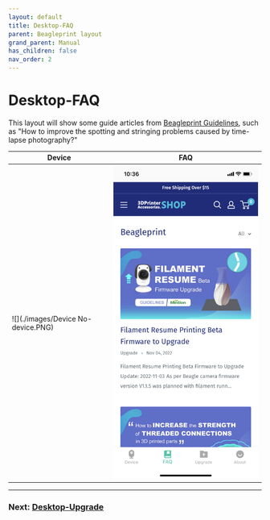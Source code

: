 ```yaml
---
layout: default
title: Desktop-FAQ
parent: Beagleprint layout
grand_parent: Manual
has_children: false
nav_order: 2
---
```


# Desktop-FAQ

This layout will show some guide articles from [Beagleprint Guidelines](https://www.3dprinteraccessories.shop/blogs/beagleprint), such as "How to improve the spotting and stringing problems caused by time-lapse photography?"

|Device|FAQ|
|-|-|
|![](./images/Device No-device.PNG)|![](./images/FAQ.PNG)|

---
### Next: [Desktop-Upgrade](./Beagleprint%20Upgrade.md)
